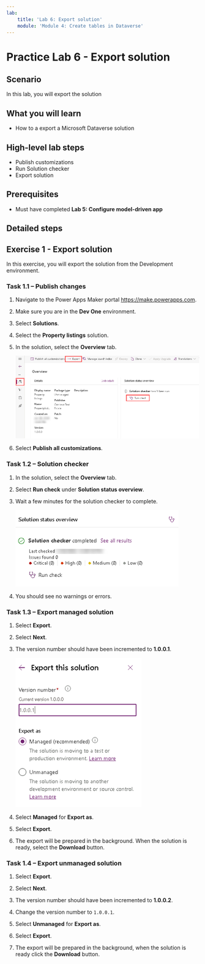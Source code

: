 ```yaml
---
lab:
    title: 'Lab 6: Export solution'
    module: 'Module 4: Create tables in Dataverse'
---
```


# Practice Lab 6 - Export solution

## Scenario

In this lab, you will export the solution

## What you will learn

- How to a export a Microsoft Dataverse solution

## High-level lab steps

- Publish customizations
- Run Solution checker
- Export solution
  
## Prerequisites

- Must have completed **Lab 5: Configure model-driven app**

## Detailed steps

## Exercise 1 - Export solution

In this exercise, you will export the solution from the Development environment.

### Task 1.1 – Publish changes

1. Navigate to the Power Apps Maker portal <https://make.powerapps.com>.

1. Make sure you are in the **Dev One** environment.

1. Select **Solutions**.

1. Select the **Property listings** solution.

1. In the solution, select the **Overview** tab.

    ![Solution overview page.](../media/solution-overview.png)

1. Select **Publish all customizations**.

### Task 1.2 – Solution checker

1. In the solution, select the **Overview** tab.

1. Select **Run check** under **Solution status overview**.

1. Wait a few minutes for the solution checker to complete.

    ![Solution checker results page.](../media/solution-checker.png)

1. You should see no warnings or errors.

### Task 1.3 – Export managed solution

1. Select **Export**.

1. Select **Next**.

1. The version number should have been incremented to **1.0.0.1**.

    ![Export solution pane.](../media/export-solution.png)

1. Select **Managed** for **Export as**.

1. Select **Export**.

1. The export will be prepared in the background. When the solution is ready, select the **Download** button.

### Task 1.4 – Export unmanaged solution

1. Select **Export**.

1. Select **Next**.

1. The version number should have been incremented to **1.0.0.2**.

1. Change the version number to `1.0.0.1`.

1. Select **Unmanaged** for **Export as**.

1. Select **Export**.

1. The export will be prepared in the background, when the solution is ready click the **Download** button.
